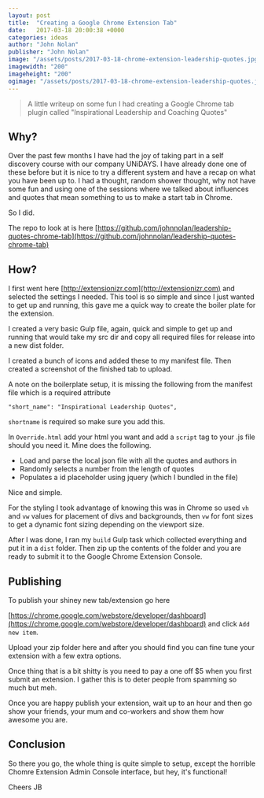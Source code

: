 ```yaml
---
layout: post
title:  "Creating a Google Chrome Extension Tab"
date:   2017-03-18 20:00:38 +0000
categories: ideas
author: "John Nolan"
publisher: "John Nolan"
image: "/assets/posts/2017-03-18-chrome-extension-leadership-quotes.jpg"
imagewidth: "200"
imageheight: "200"
ogimage: "/assets/posts/2017-03-18-chrome-extension-leadership-quotes.jpg"
---
```


> A little writeup on some fun I had creating a Google Chrome
tab plugin called "Inspirational Leadership and Coaching Quotes"

## Why?
Over the past few months I have had the joy of taking part in
a self discovery course with our company UNiDAYS. I have already done
one of these before but it is nice to try a different system
and have a recap on what you have been up to. I had a thought,
random shower thought, why not have some fun and using one
of the sessions where we talked about influences and quotes
that mean something to us to make a start tab in Chrome. 

So I did.

The repo to look at is here [https://github.com/johnnolan/leadership-quotes-chrome-tab](https://github.com/johnnolan/leadership-quotes-chrome-tab)

## How?
I first went here [http://extensionizr.com](http://extensionizr.com) 
and selected the settings I needed. This tool is so simple and 
since I just wanted to get up and running, this gave me a quick
way to create the boiler plate for the extension.

I created a very basic Gulp file, again, quick and simple to
get up and running that would take my src dir and copy all
required files for release into a new dist folder.

I created a bunch of icons and added these to my manifest file.
 Then created a screenshot of the finished tab to upload.
 
A note on the boilerplate setup, it is missing the following 
from the manifest file which is a required attribute

```"short_name": "Inspirational Leadership Quotes",```

```shortname``` is required so make sure you add this.

In ```Override.html``` add your html you want and add a ```script```
tag to your .js file should you need it. Mine does the following.

* Load and parse the local json file with all the quotes and
authors in
* Randomly selects a number from the length of quotes
* Populates a id placeholder using jquery (which I bundled
in the file)

Nice and simple.

For the styling I took advantage of knowing this was in Chrome
so used ```vh``` and ```vw``` values for placement of divs and
backgrounds, then ```vw``` for font sizes to get a dynamic font
sizing depending on the viewport size.

After I was done, I ran my ```build``` Gulp task which collected
everything and put it in a ```dist``` folder. Then zip up the contents
of the folder and you are ready to submit it to the Google
Chrome Extension Console.

## Publishing
To publish your shiney new tab/extension go here

[https://chrome.google.com/webstore/developer/dashboard](https://chrome.google.com/webstore/developer/dashboard)
and click ```Add new item```.

Upload your zip folder here and after you should find you can 
fine tune your extension with a few extra options.

Once thing that is a bit shitty is you need to pay a one off $5 
when you first submit an extension. I gather this is to deter 
people from spamming so much but meh.

Once you are happy publish your extension, wait up to an hour 
and then go show your friends, your mum and co-workers and 
show them how awesome you are.

## Conclusion
So there you go, the whole thing is quite simple to setup, except
the horrible Chomre Extension Admin Console interface, but hey,
it's functional!

Cheers
JB